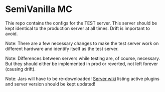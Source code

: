# SemiVanilla MC

Thie repo contains the configs for the TEST server. This server should be kept identical to the production server at all times. Drift is important to avoid.

Note: There are a few necessary changes to make the test server work on different hardware and identify itself as the test server.

Note: Differences between servers while testing are, of course, necessary. But they should either be implemented in prod or reverted, not left forever (causing drift).

Note: Jars will have to be re-downloaded! [Server wiki](https://github.com/SemiVanilla-MC/wiki) listing active plugins and server version should be kept updated!
